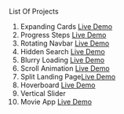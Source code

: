 List Of Projects

1. Expanding Cards   [Live Demo](https://javascript-projects-expanding-card.netlify.app/)
2. Progress Steps    [Live Demo](https://javascript-projects-progress-step.netlify.app/)
3. Rotating Navbar   [Live Demo](https://javascript-projects-rotating-navbar.netlify.app/)
4. Hidden Search     [Live Demo](https://javascript-projects-hidden-search.netlify.app/)
5. Blurry Loading    [Live Demo](https://javascript-projects-blurry-loading.netlify.app/)
6. Scroll Animation  [Live Demo](https://javascript-projects-scroll-animation.netlify.app/)
7. Split Landing Page[Live Demo](https://javascript-projects-split-landing-pg.netlify.app/)
8. Hoverboard        [Live Demo](https://javascript-projects-hoverboard.netlify.app/)
9. Vertical Slider
10. Movie App        [Live Demo](https://javascript-projects-movie-app.netlify.app/)

